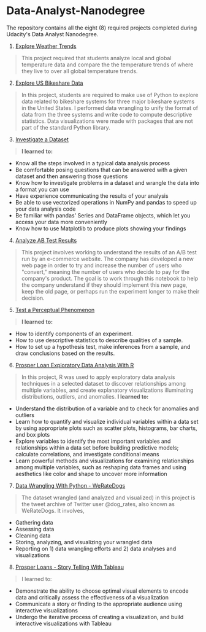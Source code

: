 # Data-Analyst-Nanodegree
The repository contains all the eight (8) required projects completed during Udacity's Data Analyst Nanodegree.
1. [Explore Weather Trends](https://github.com/Iamigoche/Data-Analyst-Nanodegree/tree/master/Explore%20Weather%20Trends)
> This project required that students analyze local and global temperature data and compare the the temperature trends of where they live to over all global temperature trends.

2. [Explore US Bikeshare Data](https://github.com/Iamigoche/Data-Analyst-Nanodegree/tree/master/Explore%20US%20Bikeshare%20Data)
> In this project, students are required to make use of Python to explore data related to bikeshare systems for three major bikeshare systems in the United States. I performed data wrangling to unify the format of data from the three systems and write code to compute descriptive statistics. Data visualizations were made with packages that are not part of the standard Python library.

3. [Investigate a Dataset](https://github.com/Iamigoche/Data-Analyst-Nanodegree/tree/master/Investigate%20a%20dataset)
> **I learned to:**
- Know all the steps involved in a typical data analysis process
- Be comfortable posing questions that can be answered with a given dataset and then answering those questions
- Know how to investigate problems in a dataset and wrangle the data into a format you can use
- Have experience communicating the results of your analysis
- Be able to use vectorized operations in NumPy and pandas to speed up your data analysis code
- Be familiar with pandas' Series and DataFrame objects, which let you access your data more conveniently
- Know how to use Matplotlib to produce plots showing your findings

4. [Analyze AB Test Results](https://github.com/Iamigoche/Data-Analyst-Nanodegree/tree/master/Analyze%20AB%20Test%20Result)
> This project involves working to understand the results of an A/B test run by an e-commerce website. The company has developed a new web page in order to try and increase the number of users who "convert," meaning the number of users who decide to pay for the company's product. The goal is to work through this notebook to help the company understand if they should implement this new page, keep the old page, or perhaps run the experiment longer to make their decision.

5. [Test a Perceptual Phenomenon](https://github.com/Iamigoche/Data-Analyst-Nanodegree/tree/master/Test%20a%20Perception%20Phenimenon)
> **I learned to:**
- How to identify components of an experiment.
- How to use descriptive statistics to describe qualities of a sample.
- How to set up a hypothesis test, make inferences from a sample, and draw conclusions based on the results.

6. [Prosper Loan Exploratory Data Analysis With R](https://github.com/Iamigoche/Data-Analyst-Nanodegree/tree/master/prosper_Loan_EDA_with_r)
> In this project, R was used to apply exploratory data analysis techniques in a selected dataset to discover relationships among multiple variables, and create explanatory visualizations illuminating distributions, outliers, and anomalies.
> **I learned to:**
- Understand the distribution of a variable and to check for anomalies and outliers
- Learn how to quantify and visualize individual variables within a data set by using appropriate plots such as scatter plots, histograms, bar charts, and box plots
- Explore variables to identify the most important variables and relationships within a data set before building predictive models; calculate correlations, and investigate conditional means
- Learn powerful methods and visualizations for examining relationships among multiple variables, such as reshaping data frames and using aesthetics like color and shape to uncover more information

7. [Data Wrangling WIth Python - WeRateDogs](https://github.com/Iamigoche/Data-Analyst-Nanodegree/tree/master/Data%20Wrangling%20-%20WeRateDogs)
> The dataset wrangled (and analyzed and visualized) in this project is the tweet archive of Twitter user @dog_rates, also known as WeRateDogs. It involves,
- Gathering data
- Assessing data
- Cleaning data
- Storing, analyzing, and visualizing your wrangled data
- Reporting on 1) data wrangling efforts and 2) data analyses and visualizations

8. [Prosper Loans - Story Telling With Tableau](https://github.com/Iamigoche/Data-Analyst-Nanodegree/tree/master/Prosper%20loans%20-%20story%20telling%20with%20tableau)
> I learned to:
- Demonstrate the ability to choose optimal visual elements to encode data and critically assess the effectiveness of a visualization
- Communicate a story or finding to the appropriate audience using interactive visualizations
- Undergo the iterative process of creating a visualization, and build interactive visualizations with Tableau

